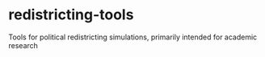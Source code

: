 # redistricting-tools
Tools for political redistricting simulations, primarily intended for academic research
